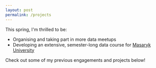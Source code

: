 ```yaml
---
layout: post
permalink: /projects
---
```


This spring, I'm thrilled to be:
- Organising and taking part in more data meetups
- Developing an extensive, semester-long data course for [Masaryk University](https://www.muni.cz/en)

Check out some of my previous engagements and projects below!
